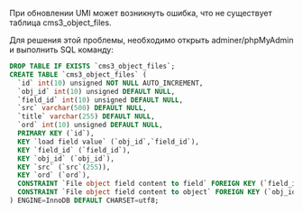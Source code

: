 При обновлении UMI может возникнуть ошибка, что не существует таблица cms3_object_files.  
  
Для решения этой проблемы, необходимо открыть adminer/phpMyAdmin и выполнить SQL команду:
```sql
DROP TABLE IF EXISTS `cms3_object_files`;
CREATE TABLE `cms3_object_files` (
  `id` int(10) unsigned NOT NULL AUTO_INCREMENT,
  `obj_id` int(10) unsigned DEFAULT NULL,
  `field_id` int(10) unsigned DEFAULT NULL,
  `src` varchar(500) DEFAULT NULL,
  `title` varchar(255) DEFAULT NULL,
  `ord` int(10) unsigned DEFAULT NULL,
  PRIMARY KEY (`id`),
  KEY `load field value` (`obj_id`,`field_id`),
  KEY `field_id` (`field_id`),
  KEY `obj_id` (`obj_id`),
  KEY `src` (`src`(255)),
  KEY `ord` (`ord`),
  CONSTRAINT `File object field content to field` FOREIGN KEY (`field_id`) REFERENCES `cms3_object_fields` (`id`) ON DELETE CASCADE,
  CONSTRAINT `File object field content to object` FOREIGN KEY (`obj_id`) REFERENCES `cms3_objects` (`id`) ON DELETE CASCADE
) ENGINE=InnoDB DEFAULT CHARSET=utf8;
```
